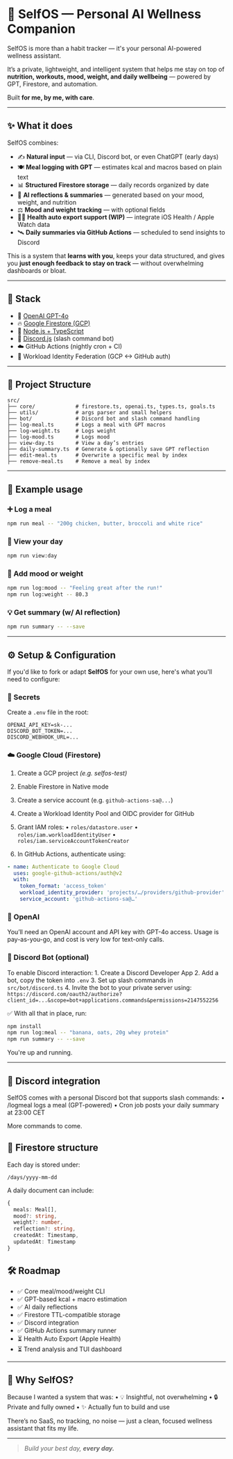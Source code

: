 # 🧠 SelfOS — Personal AI Wellness Companion

SelfOS is more than a habit tracker —
it's your personal AI-powered wellness assistant. 

It’s a private, lightweight, and intelligent system that helps me stay on top of **nutrition, workouts, mood, weight, and daily wellbeing** — powered by GPT, Firestore, and automation.

Built **for me, by me, with care**.

---

## ✨ What it does

SelfOS combines:

- ✍️ **Natural input** — via CLI, Discord bot, or even ChatGPT (early days)
- 🍽️ **Meal logging with GPT** — estimates kcal and macros based on plain text
- 📊 **Structured Firestore storage** — daily records organized by date
- 🤖 **AI reflections & summaries** — generated based on your mood, weight, and nutrition
- ⚖️ **Mood and weight tracking** — with optional fields
- 🧘‍♂️ **Health auto export support (WIP)** — integrate iOS Health / Apple Watch data
- 🛰️ **Daily summaries via GitHub Actions** — scheduled to send insights to Discord

This is a system that **learns with you**, keeps your data structured, and gives you **just enough feedback to stay on track** — without overwhelming dashboards or bloat.

---

## 🧱 Stack

- 🧠 [OpenAI GPT-4o](https://openai.com)
- 🔥 [Google Firestore (GCP)](https://cloud.google.com/firestore)
- 🧪 [Node.js + TypeScript](https://www.typescriptlang.org/)
- 🤖 [Discord.js](https://discord.js.org) (slash command bot)
- ☁️ GitHub Actions (nightly cron + CI)
- 🔐 Workload Identity Federation (GCP <-> GitHub auth)

---

## 📁 Project Structure

```
src/
├── core/             # firestore.ts, openai.ts, types.ts, goals.ts
├── utils/            # args parser and small helpers
├── bot/              # Discord bot and slash command handling
├── log-meal.ts       # Logs a meal with GPT macros
├── log-weight.ts     # Logs weight
├── log-mood.ts       # Logs mood
├── view-day.ts       # View a day’s entries
├── daily-summary.ts  # Generate & optionally save GPT reflection
├── edit-meal.ts      # Overwrite a specific meal by index
├── remove-meal.ts    # Remove a meal by index
```

---

## 🧪 Example usage

### ➕ Log a meal
```bash
npm run meal -- "200g chicken, butter, broccoli and white rice"
```

### 👀 View your day
```bash
npm run view:day
```

### 🧠 Add mood or weight

```bash
npm run log:mood -- "Feeling great after the run!"
npm run log:weight -- 80.3
```

### 💡 Get summary (w/ AI reflection)

```bash
npm run summary -- --save
```

---

## ⚙️ Setup & Configuration

If you'd like to fork or adapt **SelfOS** for your own use, here's what you'll need to configure:

### 🔐 Secrets

Create a `.env` file in the root:

```env
OPENAI_API_KEY=sk-...
DISCORD_BOT_TOKEN=...
DISCORD_WEBHOOK_URL=...
```

### ☁️ Google Cloud (Firestore)

1.	Create a GCP project *(e.g. selfos-test)*
2.	Enable Firestore in Native mode
3.	Create a service account (e.g. `github-actions-sa@...`)
4.	Create a Workload Identity Pool and OIDC provider for GitHub

5.	Grant IAM roles:
	•	`roles/datastore.user`
	•	`roles/iam.workloadIdentityUser`
	•	`roles/iam.serviceAccountTokenCreator`

6.	In GitHub Actions, authenticate using:
```yml
- name: Authenticate to Google Cloud
  uses: google-github-actions/auth@v2
  with:
    token_format: 'access_token'
    workload_identity_provider: 'projects/…/providers/github-provider'
    service_account: 'github-actions-sa@…'
```

### 🧠 OpenAI

You’ll need an OpenAI account and API key with GPT-4o access.
Usage is pay-as-you-go, and cost is very low for text-only calls.

### 💬 Discord Bot (optional)

To enable Discord interaction:
	1.	Create a Discord Developer App
	2.	Add a bot, copy the token into `.env`
	3.	Set up slash commands in `src/bot/discord.ts`
	4.	Invite the bot to your private server using:
        ```https://discord.com/oauth2/authorize?client_id=...&scope=bot+applications.commands&permissions=2147552256```

✅ With all that in place, run:

```bash
npm install
npm run log:meal -- "banana, oats, 20g whey protein"
npm run summary -- --save
```

You're up and running.

---

## 🤖 Discord integration

SelfOS comes with a personal Discord bot that supports slash commands:
    • /logmeal logs a meal (GPT-powered)
    • Cron job posts your daily summary at 23:00 CET

More commands to come.

## 🧱 Firestore structure

Each day is stored under:

```/days/yyyy-mm-dd```

A daily document can include:

```ts
{
  meals: Meal[],
  mood?: string,
  weight?: number,
  reflection?: string,
  createdAt: Timestamp,
  updatedAt: Timestamp
}
```

## 🛠️ Roadmap

- ✅ Core meal/mood/weight CLI
- ✅ GPT-based kcal + macro estimation
- ✅ AI daily reflections
- ✅ Firestore TTL-compatible storage
- ✅ Discord integration
- ✅ GitHub Actions summary runner
- ⏳ Health Auto Export (Apple Health)
- ⏳ Trend analysis and TUI dashboard

---

## 🧠 Why SelfOS?

Because I wanted a system that was:
    • 💡 Insightful, not overwhelming
	• 🔒 Private and fully owned
	• ✨ Actually fun to build and use

There’s no SaaS, no tracking, no noise — just a clean, focused wellness assistant that fits my life.

---

> *Build your best day, **every day.***